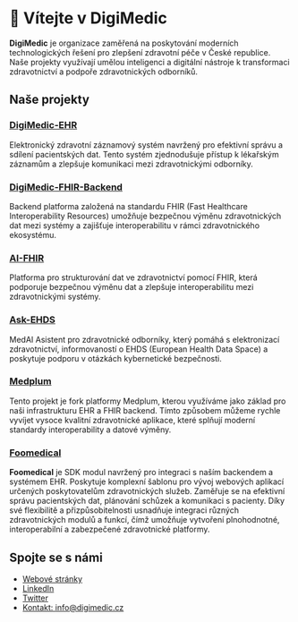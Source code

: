 # 👋 Vítejte v DigiMedic

**DigiMedic** je organizace zaměřená na poskytování moderních technologických řešení pro zlepšení zdravotní péče v České republice. Naše projekty využívají umělou inteligenci a digitální nástroje k transformaci zdravotnictví a podpoře zdravotnických odborníků.

## Naše projekty

### [DigiMedic-EHR](https://github.com/DigiMedic/DigiMedic-EHR)
Elektronický zdravotní záznamový systém navržený pro efektivní správu a sdílení pacientských dat. Tento systém zjednodušuje přístup k lékařským záznamům a zlepšuje komunikaci mezi zdravotnickými odborníky.

### [DigiMedic-FHIR-Backend](https://github.com/DigiMedic/DigiMedic-FHIR-Backend)
Backend platforma založená na standardu FHIR (Fast Healthcare Interoperability Resources) umožňuje bezpečnou výměnu zdravotnických dat mezi systémy a zajišťuje interoperabilitu v rámci zdravotnického ekosystému.

### [AI-FHIR](https://github.com/DigiMedic/AI-FHIR)
Platforma pro strukturování dat ve zdravotnictví pomocí FHIR, která podporuje bezpečnou výměnu dat a zlepšuje interoperabilitu mezi zdravotnickými systémy.

### [Ask-EHDS](https://github.com/DigiMedic/Ask-EHDS)
MedAI Asistent pro zdravotnické odborníky, který pomáhá s elektronizací zdravotnictví, informovaností o EHDS (European Health Data Space) a poskytuje podporu v otázkách kybernetické bezpečnosti.

### [Medplum](https://github.com/DigiMedic/medplum)
Tento projekt je fork platformy Medplum, kterou využíváme jako základ pro naši infrastrukturu EHR a FHIR backend. Tímto způsobem můžeme rychle vyvíjet vysoce kvalitní zdravotnické aplikace, které splňují moderní standardy interoperability a datové výměny.

### [Foomedical](https://github.com/DigiMedic/foomedical)
**Foomedical** je SDK modul navržený pro integraci s naším backendem a systémem EHR. Poskytuje komplexní šablonu pro vývoj webových aplikací určených poskytovatelům zdravotnických služeb. Zaměřuje se na efektivní správu pacientských dat, plánování schůzek a komunikaci s pacienty. Díky své flexibilitě a přizpůsobitelnosti usnadňuje integraci různých zdravotnických modulů a funkcí, čímž umožňuje vytvoření plnohodnotné, interoperabilní a zabezpečené zdravotnické platformy.

## Spojte se s námi

- [Webové stránky](https://www.digimedic.cz)
- [LinkedIn](https://www.linkedin.com/company/digimedi-cz/)
- [Twitter](https://twitter.com/digimedic)
- [Kontakt: info@digimedic.cz](mailto:info@digimedic.cz)

